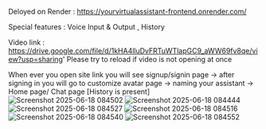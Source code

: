 Deloyed on Render : https://yourvirtualassistant-frontend.onrender.com/

Special features : Voice Input & Output , History

Video link : https://drive.google.com/file/d/1kHA4lluDvFRTuWTlapGC9_aWW69fv8qe/view?usp=sharing' 
Please try to reload if video is not opening at once 

When ever you open site link you will see signup/signin page -> after signing in you will go to customize avatar page -> naming your assistant -> Home page/ Chat page [History is present]
![Screenshot 2025-06-18 084502](https://github.com/user-attachments/assets/eb53a061-294a-4cf7-93a0-42f5e3fcc2e2)
![Screenshot 2025-06-18 084444](https://github.com/user-attachments/assets/7736c62e-4d2e-4d1d-849d-21f99ba34ac3)
![Screenshot 2025-06-18 084527](https://github.com/user-attachments/assets/35e80976-5c0e-41d3-b519-df05afa8c41d)
![Screenshot 2025-06-18 084516](https://github.com/user-attachments/assets/cdc1768f-4750-4d92-a061-6427dbc35a4a)
![Screenshot 2025-06-18 084540](https://github.com/user-attachments/assets/6db2bc6c-99c1-4bb6-a055-75e161bf9c1a)
![Screenshot 2025-06-18 084552](https://github.com/user-attachments/assets/2c2cabee-a09f-4cfb-97f6-ca23b2ef4ec8)
